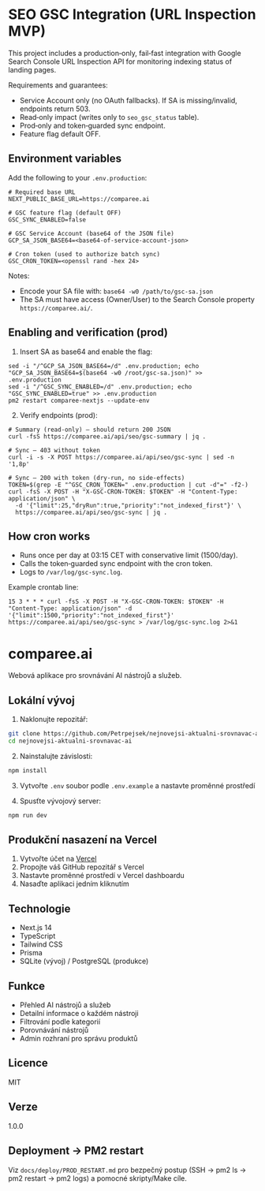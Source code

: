 # SEO GSC Integration (URL Inspection MVP)

This project includes a production‑only, fail‑fast integration with Google Search Console URL Inspection API for monitoring indexing status of landing pages.

Requirements and guarantees:

- Service Account only (no OAuth fallbacks). If SA is missing/invalid, endpoints return 503.
- Read‑only impact (writes only to `seo_gsc_status` table).
- Prod‑only and token‑guarded sync endpoint.
- Feature flag default OFF.

## Environment variables

Add the following to your `.env.production`:

```
# Required base URL
NEXT_PUBLIC_BASE_URL=https://comparee.ai

# GSC feature flag (default OFF)
GSC_SYNC_ENABLED=false

# GSC Service Account (base64 of the JSON file)
GCP_SA_JSON_BASE64=<base64-of-service-account-json>

# Cron token (used to authorize batch sync)
GSC_CRON_TOKEN=<openssl rand -hex 24>
```

Notes:
- Encode your SA file with: `base64 -w0 /path/to/gsc-sa.json`
- The SA must have access (Owner/User) to the Search Console property `https://comparee.ai/`.

## Enabling and verification (prod)

1) Insert SA as base64 and enable the flag:
```
sed -i "/^GCP_SA_JSON_BASE64=/d" .env.production; echo "GCP_SA_JSON_BASE64=$(base64 -w0 /root/gsc-sa.json)" >> .env.production
sed -i "/^GSC_SYNC_ENABLED=/d" .env.production; echo "GSC_SYNC_ENABLED=true" >> .env.production
pm2 restart comparee-nextjs --update-env
```

2) Verify endpoints (prod):
```
# Summary (read-only) — should return 200 JSON
curl -fsS https://comparee.ai/api/seo/gsc-summary | jq .

# Sync — 403 without token
curl -i -s -X POST https://comparee.ai/api/seo/gsc-sync | sed -n '1,8p'

# Sync — 200 with token (dry-run, no side-effects)
TOKEN=$(grep -E "^GSC_CRON_TOKEN=" .env.production | cut -d"=" -f2-)
curl -fsS -X POST -H "X-GSC-CRON-TOKEN: $TOKEN" -H "Content-Type: application/json" \
  -d '{"limit":25,"dryRun":true,"priority":"not_indexed_first"}' \
  https://comparee.ai/api/seo/gsc-sync | jq .
```

## How cron works

- Runs once per day at 03:15 CET with conservative limit (1500/day).
- Calls the token‑guarded sync endpoint with the cron token.
- Logs to `/var/log/gsc-sync.log`.

Example crontab line:
```
15 3 * * * curl -fsS -X POST -H "X-GSC-CRON-TOKEN: $TOKEN" -H "Content-Type: application/json" -d '{"limit":1500,"priority":"not_indexed_first"}' https://comparee.ai/api/seo/gsc-sync > /var/log/gsc-sync.log 2>&1
```

# comparee.ai

Webová aplikace pro srovnávání AI nástrojů a služeb.

## Lokální vývoj

1. Naklonujte repozitář:
```bash
git clone https://github.com/Petrpejsek/nejnovejsi-aktualni-srovnavac-ai.git
cd nejnovejsi-aktualni-srovnavac-ai
```

2. Nainstalujte závislosti:
```bash
npm install
```

3. Vytvořte `.env` soubor podle `.env.example` a nastavte proměnné prostředí

4. Spusťte vývojový server:
```bash
npm run dev
```

## Produkční nasazení na Vercel

1. Vytvořte účet na [Vercel](https://vercel.com)
2. Propojte váš GitHub repozitář s Vercel
3. Nastavte proměnné prostředí v Vercel dashboardu
4. Nasaďte aplikaci jedním kliknutím

## Technologie

- Next.js 14
- TypeScript
- Tailwind CSS
- Prisma
- SQLite (vývoj) / PostgreSQL (produkce)

## Funkce

- Přehled AI nástrojů a služeb
- Detailní informace o každém nástroji
- Filtrování podle kategorií
- Porovnávání nástrojů
- Admin rozhraní pro správu produktů

## Licence

MIT

## Verze

1.0.0 

## Deployment → PM2 restart

Viz `docs/deploy/PROD_RESTART.md` pro bezpečný postup (SSH → pm2 ls → pm2 restart → pm2 logs) a pomocné skripty/Make cíle.